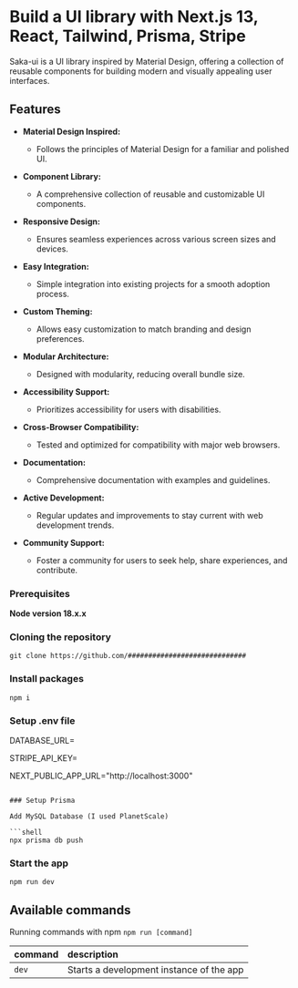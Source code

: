 # Build a UI library with Next.js 13, React, Tailwind, Prisma, Stripe

Saka-ui is a UI library inspired by Material Design, offering a collection of reusable components for building modern and visually appealing user interfaces.

## Features

- **Material Design Inspired:**
  - Follows the principles of Material Design for a familiar and polished UI.

- **Component Library:**
  - A comprehensive collection of reusable and customizable UI components.

- **Responsive Design:**
  - Ensures seamless experiences across various screen sizes and devices.

- **Easy Integration:**
  - Simple integration into existing projects for a smooth adoption process.

- **Custom Theming:**
  - Allows easy customization to match branding and design preferences.

- **Modular Architecture:**
  - Designed with modularity, reducing overall bundle size.

- **Accessibility Support:**
  - Prioritizes accessibility for users with disabilities.

- **Cross-Browser Compatibility:**
  - Tested and optimized for compatibility with major web browsers.

- **Documentation:**
  - Comprehensive documentation with examples and guidelines.

- **Active Development:**
  - Regular updates and improvements to stay current with web development trends.

- **Community Support:**
  - Foster a community for users to seek help, share experiences, and contribute.

### Prerequisites

**Node version 18.x.x**

### Cloning the repository

```shell
git clone https://github.com/#############################
```

### Install packages

```shell
npm i
```

### Setup .env file


DATABASE_URL=

STRIPE_API_KEY=


NEXT_PUBLIC_APP_URL="http://localhost:3000"
```

### Setup Prisma

Add MySQL Database (I used PlanetScale)

```shell
npx prisma db push

```

### Start the app

```shell
npm run dev
```

## Available commands

Running commands with npm `npm run [command]`

| command         | description                              |
| :-------------- | :--------------------------------------- |
| `dev`           | Starts a development instance of the app |
